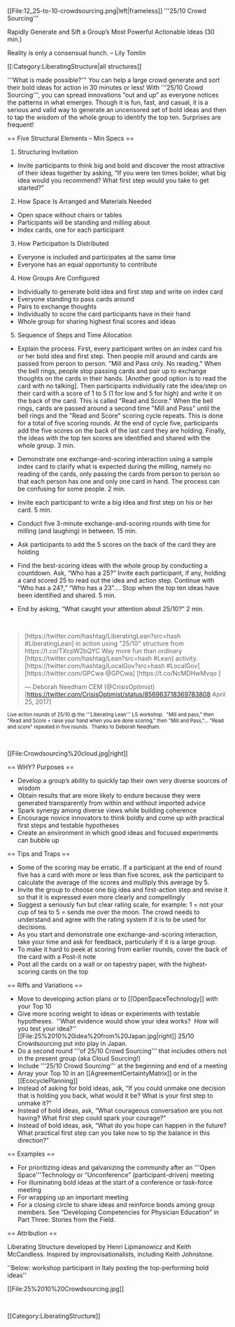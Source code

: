 [[File:12_25-to-10-crowdsourcing.png|left|frameless]]
'''25/10 Crowd Sourcing'''

Rapidly Generate and Sift a Group’s Most Powerful Actionable Ideas (30 min.)



Reality is only a consensual hunch. – Lily Tomlin

[[:Category:LiberatingStructure|all structures]]

'''What is made possible?''' You can help a large crowd generate and sort their bold ideas for action in 30 minutes or less! With '''25/10 Crowd Sourcing''', you can spread innovations “out and up” as everyone notices the patterns in what emerges. Though it is fun, fast, and casual, it is a serious and valid way to generate an uncensored set of bold ideas and then to tap the wisdom of the whole group to identify the top ten. Surprises are frequent!



== Five Structural Elements – Min Specs ==

1. Structuring Invitation

* Invite participants to think big and bold and discover the most attractive of their ideas together by asking, “If you were ten times bolder, what big idea would you recommend? What first step would you take to get started?”

2. How Space Is Arranged and Materials Needed

* Open space without chairs or tables
* Participants will be standing and milling about
* Index cards, one for each participant

3. How Participation Is Distributed

* Everyone is included and participates at the same time
* Everyone has an equal opportunity to contribute

4. How Groups Are Configured

* Individually to generate bold idea and first step and write on index card
* Everyone standing to pass cards around
* Pairs to exchange thoughts
* Individually to score the card participants have in their hand
* Whole group for sharing highest final scores and ideas

5. Sequence of Steps and Time Allocation

* Explain the process. First, every participant writes on an index card his or her bold idea and first step. Then people mill around and cards are passed from person to person. &quot;Mill and Pass only. No reading.&quot; When the bell rings, people stop passing cards and pair up to exchange thoughts on the cards in their hands. [Another good option is to read the card with no talking]. Then participants individually rate the idea/step on their card with a score of 1 to 5 (1 for low and 5 for high) and write it on the back of the card. This is called &quot;Read and Score.&quot; When the bell rings, cards are passed around a second time &quot;Mill and Pass&quot; until the bell rings and the &quot;Read and Score&quot; scoring cycle repeats. This is done for a total of five scoring rounds. At the end of cycle five, participants add the five scores on the back of the last card they are holding. Finally, the ideas with the top ten scores are identified and shared with the whole group. 3 min.
* Demonstrate one exchange-and-scoring interaction using a sample index card to clarify what is expected during the milling, namely no reading of the cards, only passing the cards from person to person so that each person has one and only one card in hand. The process can be confusing for some people. 2 min.

* Invite each participant to write a big idea and first step on his or her card. 5 min.
* Conduct five 3-minute exchange-and-scoring rounds with time for milling (and laughing) in between. 15 min.
* Ask participants to add the 5 scores on the back of the card they are holding
* Find the best-scoring ideas with the whole group by conducting a countdown. Ask, “Who has a 25?” Invite each participant, if any, holding a card scored 25 to read out the idea and action step. Continue with “Who has a 24?,” “Who has a 23”…. Stop when the top ten ideas have been identified and shared. 5 min.
* End by asking, “What caught your attention about 25/10?” 2 min.

 

<blockquote>[https://twitter.com/hashtag/LiberatingLean?src=hash #LiberatingLean] in action using &quot;25/10&quot; structure from https://t.co/TXcpW2bQYC Way more fun than ordinary [https://twitter.com/hashtag/Lean?src=hash #Lean] activity. [https://twitter.com/hashtag/LocalGov?src=hash #LocalGov] [https://twitter.com/GPCwa @GPCwa] [https://t.co/NcMDHwMvqo ]

— Deborah Needham CEM (@CrisisOptimist) [https://twitter.com/CrisisOptimist/status/856963718369783808 April 25, 2017]
</blockquote>
<span style="font-size: 80%;">Live action rounds of 25/10 @ the '''Liberating Lean''' LS workshop.  &quot;Mill and pass,&quot; then &quot;Read and Score + raise your hand when you are done scoring,&quot; then &quot;Mill and Pass,&quot;... &quot;Read and score&quot; repeated in five rounds.  Thanks to Deborah Needham.</span>

 

[[File:Crowdsourcing%20cloud.jpg|right]]



== WHY? Purposes ==

* Develop a group’s ability to quickly tap their own very diverse sources of wisdom
* Obtain results that are more likely to endure because they were generated transparently from within and without imported advice
* Spark synergy among diverse views while building coherence
* Encourage novice innovators to think boldly and come up with practical first steps and testable hypotheses
* Create an environment in which good ideas and focused experiments can bubble up



== Tips and Traps ==

* Some of the scoring may be erratic. If a participant at the end of round five has a card with more or less than five scores, ask the participant to calculate the average of the scores and multiply this average by 5.
* Invite the group to choose one big idea and first-action step and revise it so that it is expressed even more clearly and compellingly
* Suggest a seriously fun but clear rating scale, for example: 1 = not your cup of tea to 5 = sends me over the moon. The crowd needs to understand and agree with the rating system if it is to be used for decisions.
* As you start and demonstrate one exchange-and-scoring interaction, take your time and ask for feedback, particularly if it is a large group.
* To make it hard to peek at scoring from earlier rounds, cover the back of the card with a Post-it note
* Post all the cards on a wall or on tapestry paper, with the highest-scoring cards on the top



== Riffs and Variations ==

* Move to developing action plans or to [[OpenSpaceTechnology]] with your Top 10
* Give more scoring weight to ideas or experiments with testable hypotheses.  ''What evidence would show your idea works?  How will you test your idea?''<br />
[[File:25%2010%20idea%20from%20Japan.jpg|right]] 25/10 Crowdsourcing put into play in Japan.
* Do a second round '''of 25/10 Crowd Sourcing''' that includes others not in the present group (aka Cloud Sourcing!)
* Include '''25/10 Crowd Sourcing''' at the beginning and end of a meeting
* Array your Top 10 in an [[AgreementCertaintyMatrix]] or in the [[EcocyclePlanning]]
* Instead of asking for bold ideas, ask, “If you could unmake one decision that is holding you back, what would it be? What is your first step to unmake it?”
* Instead of bold ideas, ask, “What courageous conversation are you not having? What first step could spark your courage?”
* Instead of bold ideas, ask, “What do you hope can happen in the future? What practical first step can you take now to tip the balance in this direction?”



== Examples ==

* For prioritizing ideas and galvanizing the community after an '''Open Space'''Technology or “Unconference” (participant-driven) meeting
* For illuminating bold ideas at the start of a conference or task-force meeting
* For wrapping up an important meeting
* For a closing circle to share ideas and reinforce bonds among group members. See “Developing Competencies for Physician Education” in Part Three: Stories from the Field.



== Attribution ==

Liberating Structure developed by Henri Lipmanowicz and Keith McCandless. Inspired by improvisationalists, including Keith Johnstone.

''Below: workshop participant in Italy posting the top-performing bold ideas''

[[File:25%2010%20Crowdsourcing.jpg]]

 

[[Category:LiberatingStructure]]
